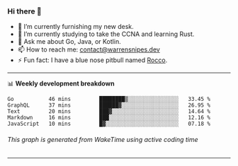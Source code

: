 ### Hi there 👋

- 🔭 I’m currently furnishing my new desk.
- 🌱 I’m currently studying to take the CCNA and learning Rust.
- 💬 Ask me about Go, Java, or Kotlin.
- 📫 How to reach me: contact@warrensnipes.dev
- ⚡ Fun fact: I have a blue nose pitbull named [Rocco](https://i.imgur.com/iLsSCKu.jpg).

-------

📊 **Weekly development breakdown**
<!--START_SECTION:waka-->
```text
Go           46 mins         ████████▒░░░░░░░░░░░░░░░░   33.45 % 
GraphQL      37 mins         ██████▓░░░░░░░░░░░░░░░░░░   26.95 % 
Text         20 mins         ███▓░░░░░░░░░░░░░░░░░░░░░   14.64 % 
Markdown     16 mins         ███░░░░░░░░░░░░░░░░░░░░░░   12.16 % 
JavaScript   10 mins         █▓░░░░░░░░░░░░░░░░░░░░░░░   07.18 % 
```
<!--END_SECTION:waka-->
###### *This graph is generated from WakeTime using active coding time*
-------
